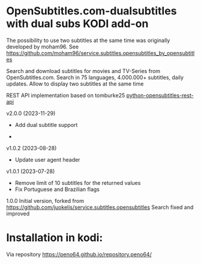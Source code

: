OpenSubtitles.com-dualsubtitles with dual subs KODI add-on
==========================================================

The possibility to use two subtitles at the same time was originally developed by moham96.
See https://github.com/moham96/service.subtitles.opensubtitles_by_opensubtitles

Search and download subtitles for movies and TV-Series from OpenSubtitles.com. Search in 75 languages, 4.000.000+ subtitles, daily updates.
Allow to display two subtitles at the same time

REST API implementation based on tomburke25 [python-opensubtitles-rest-api](https://github.com/tomburke25/python-opensubtitles-rest-api)

v2.0.0 (2023-11-29)
- Add dual subtitle support

-
v1.0.2 (2023-08-28)
- Update user agent header

v1.0.1 (2023-07-28)
- Remove limit of 10 subtitles for the returned values
- Fix Portuguese and Brazilian flags

1.0.0
 Initial version, forked from https://github.com/juokelis/service.subtitles.opensubtitles
 Search fixed and improved

# Installation in kodi:
Via repository https://peno64.github.io/repository.peno64/